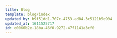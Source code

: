 ```yaml
---
title: Blog
template: blog/index
updated_by: b9f51dd1-707c-4753-ad84-3c5121b5e994
updated_at: 1611525717
id: c0066b2e-18ba-46f0-9272-47f1141a3cf0
---
```

